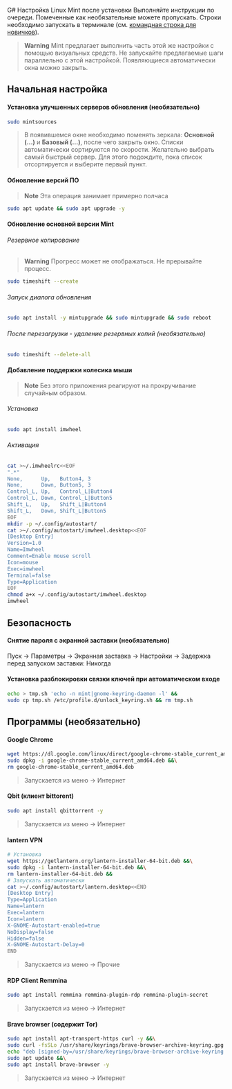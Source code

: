 G# Настройка Linux Mint после установки
Выполняйте инструкции по очереди. Помеченные как необязательные можете пропускать. Строки необходимо запускать в терминале (см. [командная строка для новичков](https://www.youtube.com/watch?v=qwopGsaNF_Q)).

> **Warning**
> Mint предлагает выполнить часть этой же настройки с помощью визуальных средств. Не запускайте предлагаемые шаги параллельно с этой настройкой.
> Появляющиеся автоматически окна можно закрыть.

## Начальная настройка

#### Установка улучшенных серверов обновления (необязательно)
```sh
sudo mintsources

```
> В появившемся окне необходимо поменять зеркала: **Основной (...)** и **Базовый (...)**, после чего закрыть окно.
> Списки автоматически сортируются по скорости. Желательно выбрать самый быстрый сервер. Для этого подождите, пока список отсортируется и выберите первый пункт.

#### Обновление версий ПО

> **Note**
> Эта операция занимает примерно полчаса
```sh
sudo apt update && sudo apt upgrade -y

```

#### Обновление основной версии Mint
###### Резервное копирование
> **Warning**
> Прогресс может не отображаться. Не прерывайте процесс.
```sh
sudo timeshift --create

```
###### Запуск диалога обновления
```sh
sudo apt install -y mintupgrade && sudo mintupgrade && sudo reboot

```
###### После перезагрузки - удаление резервных копий (необязательно)
```sh
sudo timeshift --delete-all

```

#### Добавление поддержки колесика мыши
> **Note** 
> Без этого приложения реагируют на прокручивание случайным образом.
###### Установка
```sh
sudo apt install imwheel
```
###### Активация
```sh
cat >~/.imwheelrc<<EOF
".*"
None,      Up,   Button4, 3
None,      Down, Button5, 3
Control_L, Up,   Control_L|Button4
Control_L, Down, Control_L|Button5
Shift_L,   Up,   Shift_L|Button4
Shift_L,   Down, Shift_L|Button5
EOF
mkdir -p ~/.config/autostart/
cat >~/.config/autostart/imwheel.desktop<<EOF
[Desktop Entry]
Version=1.0
Name=Imwheel
Comment=Enable mouse scroll
Icon=mouse
Exec=imwheel
Terminal=false
Type=Application
EOF
chmod a+x ~/.config/autostart/imwheel.desktop
imwheel

```
## Безопасность
#### Снятие пароля с экранной заставки (необязательно)
Пуск -> Параметры -> Экранная заставка -> Настройки -> Задержка перед запуском заставки: Никогда
#### Установка разблокировки связки ключей при автоматическом входе
```sh
echo > tmp.sh 'echo -n mint|gnome-keyring-daemon -l' &&
sudo cp tmp.sh /etc/profile.d/unlock_keyring.sh && rm tmp.sh

```

## Программы (необязательно)

#### Google Chrome
```sh
wget https://dl.google.com/linux/direct/google-chrome-stable_current_amd64.deb &&\
sudo dpkg -i google-chrome-stable_current_amd64.deb &&\
rm google-chrome-stable_current_amd64.deb

```
> Запускается из меню -> Интернет

#### Qbit (клиент bittorent)
```sh
sudo apt install qbittorrent -y

```
> Запускается из меню -> Интернет

#### lantern VPN
```sh
# Установка
wget https://getlantern.org/lantern-installer-64-bit.deb &&\
sudo dpkg -i lantern-installer-64-bit.deb &&\
rm lantern-installer-64-bit.deb &&
# Запускать автоматически
cat >~/.config/autostart/lantern.desktop<<END
[Desktop Entry]
Type=Application
Name=lantern
Exec=lantern
Icon=lantern
X-GNOME-Autostart-enabled=true
NoDisplay=false
Hidden=false
X-GNOME-Autostart-Delay=0
END

```
> Запускается из меню -> Прочие

#### RDP Client Remmina
```sh
sudo apt install remmina remmina-plugin-rdp remmina-plugin-secret

```
> Запускается из меню -> Интернет

#### Brave browser (содержит Tor)
```sh
sudo apt install apt-transport-https curl -y &&\
sudo curl -fsSLo /usr/share/keyrings/brave-browser-archive-keyring.gpg https://brave-browser-apt-release.s3.brave.com/brave-browser-archive-keyring.gpg &&\
echo "deb [signed-by=/usr/share/keyrings/brave-browser-archive-keyring.gpg arch=amd64] https://brave-browser-apt-release.s3.brave.com/ stable main"|sudo tee /etc/apt/sources.list.d/brave-browser-release.list &&\
sudo apt update &&\
sudo apt install brave-browser -y

```
> Запускается из меню -> Интернет
